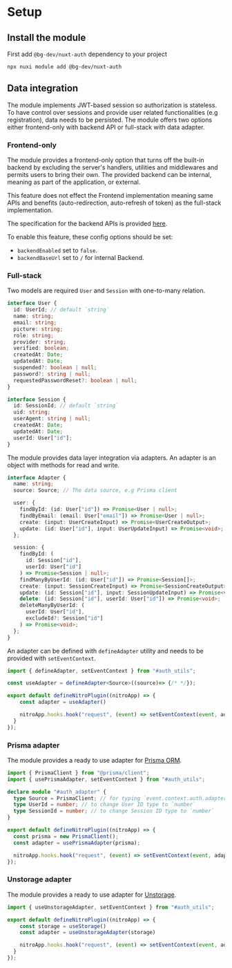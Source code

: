 # Setup

## Install the module

First add `@bg-dev/nuxt-auth` dependency to your project

```bash
npx nuxi module add @bg-dev/nuxt-auth
```

## Data integration

The module implements JWT-based session so authorization is stateless. To have control over sessions and provide user related functionalities (e.g registration), data needs to be persisted. The module offers two options either frontend-only with backend API or full-stack with data adapter.

### Frontend-only

The module provides a frontend-only option that turns off the built-in backend by excluding the server's handlers, utilities and middlewares and permits users to bring their own. The provided backend can be internal, meaning as part of the application, or external.

This feature does not effect the Frontend implementation meaning same APIs and benefits (auto-redirection, auto-refresh of token) as the full-stack implementation.

The specification for the backend APIs is provided [here](https://app.swaggerhub.com/apis-docs/becem-gharbi/nuxt-auth).

To enable this feature, these config options should be set:

- `backendEnabled` set to `false`.
- `backendBaseUrl` set to `/` for internal Backend.

### Full-stack

Two models are required `User` and `Session` with one-to-many relation.

```ts
interface User {
  id: UserId; // default `string`
  name: string;
  email: string;
  picture: string;
  role: string;
  provider: string;
  verified: boolean;
  createdAt: Date;
  updatedAt: Date;
  suspended?: boolean | null;
  password?: string | null;
  requestedPasswordReset?: boolean | null;
}

interface Session {
  id: SessionId; // default `string`
  uid: string;
  userAgent: string | null;
  createdAt: Date;
  updatedAt: Date;
  userId: User["id"];
}
```

The module provides data layer integration via adapters. An adapter is an object with methods for read and write.

```ts
interface Adapter {
  name: string;
  source: Source; // The data source, e.g Prisma client

  user: {
    findById: (id: User["id"]) => Promise<User | null>;
    findByEmail: (email: User["email"]) => Promise<User | null>;
    create: (input: UserCreateInput) => Promise<UserCreateOutput>;
    update: (id: User["id"], input: UserUpdateInput) => Promise<void>;
  };

  session: {
    findById: (
      id: Session["id"],
      userId: User["id"]
    ) => Promise<Session | null>;
    findManyByUserId: (id: User["id"]) => Promise<Session[]>;
    create: (input: SessionCreateInput) => Promise<SessionCreateOutput>;
    update: (id: Session["id"], input: SessionUpdateInput) => Promise<void>;
    delete: (id: Session["id"], userId: User["id"]) => Promise<void>;
    deleteManyByUserId: (
      userId: User["id"],
      excludeId?: Session["id"]
    ) => Promise<void>;
  };
}
```

An adapter can be defined with `defineAdapter` utility and needs to be provided with `setEventContext`.

```ts
import { defineAdapter, setEventContext } from "#auth_utils";

const useAdapter = defineAdapter<Source>((source)=> {/* */});

export default defineNitroPlugin((nitroApp) => {
    const adapter = useAdapter()

    nitroApp.hooks.hook("request", (event) => setEventContext(event, adapter));
  }
});
```

### Prisma adapter

The module provides a ready to use adapter for [Prisma ORM](https://prisma.io/).

```ts
import { PrismaClient } from "@prisma/client";
import { usePrismaAdapter, setEventContext } from "#auth_utils";

declare module "#auth_adapter" {
  type Source = PrismaClient; // for typing `event.context.auth.adapter.source`
  type UserId = number; // to change User ID type to `number`
  type SessionId = number; // to change Session ID type to `number`
}

export default defineNitroPlugin((nitroApp) => {
  const prisma = new PrismaClient();
  const adapter = usePrismaAdapter(prisma);

  nitroApp.hooks.hook("request", (event) => setEventContext(event, adapter));
});
```

### Unstorage adapter

The module provides a ready to use adapter for [Unstorage](https://unstorage.unjs.io/).

```ts
import { useUnstorageAdapter, setEventContext } from "#auth_utils";

export default defineNitroPlugin((nitroApp) => {
    const storage = useStorage()
    const adapter = useUnstorageAdapter(storage)

    nitroApp.hooks.hook("request", (event) => setEventContext(event, adapter));
  }
});
```
